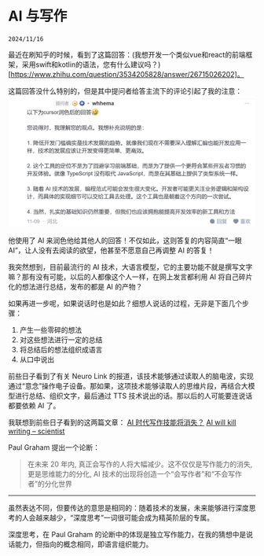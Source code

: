 # AI 与写作

``2024/11/16``

最近在刷知乎的时候，看到了这篇回答：(我想开发一个类似vue和react的前端框架，采用swift和kotlin的语法，您有什么建议吗？)[https://www.zhihu.com/question/3534205828/answer/26715026202]。

这篇回答没什么特别的，但是其中提问者给答主流下的评论引起了我的注意：
![评论截图](.AI%20与写作/评论截图.png)

他使用了 AI 来润色他给其他人的回答！不仅如此，这则答复的内容简直“一眼 AI”，让人没有去阅读的欲望，他甚至不愿意自己再调整 AI 的答复！

我突然想到，目前最流行的 AI 技术，大语言模型，它的主要功能不就是撰写文字嘛？那有没有可能，以后的人都像这个人一样，在网上发言都利用 AI 将自己碎片化的想法进行总结，发布的都是 AI 的产物？

如果再进一步呢，如果说话时也是如此？细想人说话的过程，无非是下面几个步骤：
1. 产生一些零碎的想法
2. 对这些想法进行一定的总结
3. 将总结后的想法组织成语言
4. 从口中说出

前些日子看到了有关 Neuro Link 的报道，该技术能够通过读取人的脑电波，实现通过“意念”操作电子设备。那如果，这项技术能够读取人的思维片段，再结合大模型进行总结、组织文字，最后通过 TTS 技术说出的话。那以后的人可能要连说话都要依赖 AI 了。

我联想到前些日子看到的这两篇文章：
[AI 时代写作技能将消失？](https://www.163.com/dy/article/JFISF0EE05566VQ3.html)
[AI will kill writing – scientist](https://www.rt.com/news/606946-ai-paul-graham-writing/)

Paul Graham 提出一个论断：

> 在未来 20 年内, 真正会写作的人将大幅减少。这不仅仅是写作能力的消失, 更是思维能力的分化, AI 技术的出现将创造一个“会写作者”和“不会写作者”的分化世界

- - -

虽然表达不同，但要传达的意思是相同的：随着技术的发展，未来能够进行深度思考的人会越来越少，“深度思考”一词很可能会成为精英阶层的专属。

深度思考，在 Paul Graham 的论断中的体现是独立写作能力，在我的猜想中是说话能力，但指向的概念相同，即语言组织能力。
